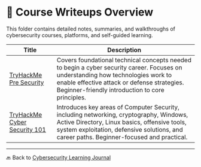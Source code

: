 # 📝 Course Writeups Overview

This folder contains detailed notes, summaries, and walkthroughs of cybersecurity courses, platforms, and self-guided learning.

| Title | Description |
|-------|-------------|
| [TryHackMe Pre Security](pre-security.md) | Covers foundational technical concepts needed to begin a cyber security career. Focuses on understanding how technologies work to enable effective attack or defense strategies. Beginner-friendly introduction to core principles. |
| [TryHackMe Cyber Security 101](cyber-security-101.md) | Introduces key areas of Computer Security, including networking, cryptography, Windows, Active Directory, Linux basics, offensive tools, system exploitation, defensive solutions, and career paths. Beginner-focused and practical. |

---

🔙 Back to [Cybersecurity Learning Journal](../README.md)
